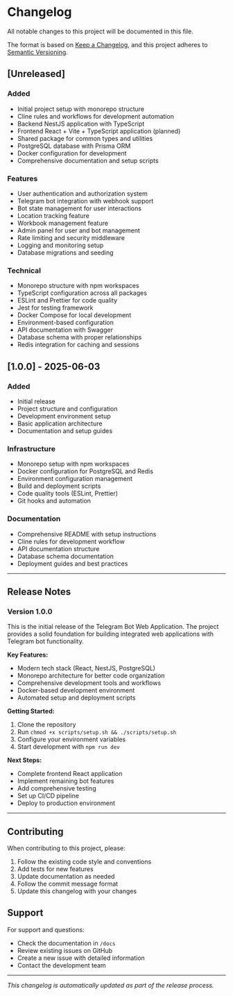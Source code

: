 # Changelog

All notable changes to this project will be documented in this file.

The format is based on [Keep a Changelog](https://keepachangelog.com/en/1.0.0/),
and this project adheres to [Semantic Versioning](https://semver.org/spec/v2.0.0.html).

## [Unreleased]

### Added
- Initial project setup with monorepo structure
- Cline rules and workflows for development automation
- Backend NestJS application with TypeScript
- Frontend React + Vite + TypeScript application (planned)
- Shared package for common types and utilities
- PostgreSQL database with Prisma ORM
- Docker configuration for development
- Comprehensive documentation and setup scripts

### Features
- User authentication and authorization system
- Telegram bot integration with webhook support
- Bot state management for user interactions
- Location tracking feature
- Workbook management feature
- Admin panel for user and bot management
- Rate limiting and security middleware
- Logging and monitoring setup
- Database migrations and seeding

### Technical
- Monorepo structure with npm workspaces
- TypeScript configuration across all packages
- ESLint and Prettier for code quality
- Jest for testing framework
- Docker Compose for local development
- Environment-based configuration
- API documentation with Swagger
- Database schema with proper relationships
- Redis integration for caching and sessions

## [1.0.0] - 2025-06-03

### Added
- Initial release
- Project structure and configuration
- Development environment setup
- Basic application architecture
- Documentation and setup guides

### Infrastructure
- Monorepo setup with npm workspaces
- Docker configuration for PostgreSQL and Redis
- Environment configuration management
- Build and deployment scripts
- Code quality tools (ESLint, Prettier)
- Git hooks and automation

### Documentation
- Comprehensive README with setup instructions
- Cline rules for development workflow
- API documentation structure
- Database schema documentation
- Deployment guides and best practices

---

## Release Notes

### Version 1.0.0
This is the initial release of the Telegram Bot Web Application. The project provides a solid foundation for building integrated web applications with Telegram bot functionality.

**Key Features:**
- Modern tech stack (React, NestJS, PostgreSQL)
- Monorepo architecture for better code organization
- Comprehensive development tools and workflows
- Docker-based development environment
- Automated setup and deployment scripts

**Getting Started:**
1. Clone the repository
2. Run `chmod +x scripts/setup.sh && ./scripts/setup.sh`
3. Configure your environment variables
4. Start development with `npm run dev`

**Next Steps:**
- Complete frontend React application
- Implement remaining bot features
- Add comprehensive testing
- Set up CI/CD pipeline
- Deploy to production environment

---

## Contributing

When contributing to this project, please:

1. Follow the existing code style and conventions
2. Add tests for new features
3. Update documentation as needed
4. Follow the commit message format
5. Update this changelog with your changes

## Support

For support and questions:
- Check the documentation in `/docs`
- Review existing issues on GitHub
- Create a new issue with detailed information
- Contact the development team

---

*This changelog is automatically updated as part of the release process.*
